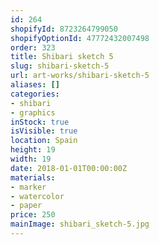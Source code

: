 ```yaml
---
id: 264
shopifyId: 8723264799050
shopifyOptionId: 47772432007498
order: 323
title: Shibari sketch 5
slug: shibari-sketch-5
url: art-works/shibari-sketch-5
aliases: []
categories:
- shibari
- graphics
inStock: true
isVisible: true
location: Spain
height: 19
width: 19
date: 2018-01-01T00:00:00Z
materials:
- marker
- watercolor
- paper
price: 250
mainImage: shibari_sketch-5.jpg
---
```


